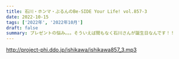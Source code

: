 ```yaml
---
title: 石川・ホンマ・ぶるんのBe-SIDE Your Life! vol.857-3
date: 2022-10-15
tags: ['2022年', '2022年10月']
draft: false
summary: プレゼントの悩み。。。そういえば間もなく石川さんが誕生日なんです！！
---
```


http://project-phi.ddo.jp/ishikawa/ishikawa857_3.mp3
